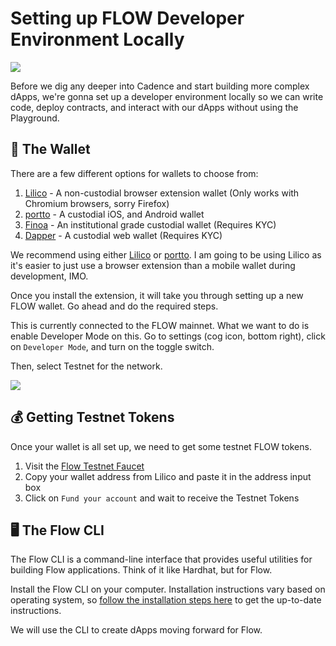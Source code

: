 # Setting up FLOW Developer Environment Locally

![](https://i.imgur.com/5x4A9Un.png)

Before we dig any deeper into Cadence and start building more complex dApps, we're gonna set up a developer environment locally so we can write code, deploy contracts, and interact with our dApps without using the Playground.

## 👝 The Wallet

There are a few different options for wallets to choose from:

1. [Lilico](https://lilico.app/) - A non-custodial browser extension wallet (Only works with Chromium browsers, sorry Firefox)
2. [portto](https://portto.com) - A custodial iOS, and Android wallet
3. [Finoa](https://www.finoa.io/flow/) - An institutional grade custodial wallet (Requires KYC)
4. [Dapper](https://www.meetdapper.com/) - A custodial web wallet (Requires KYC)

We recommend using either [Lilico](https://lilico.app/) or [portto](https://portto.com). I am going to be using Lilico as it's easier to just use a browser extension than a mobile wallet during development, IMO.

Once you install the extension, it will take you through setting up a new FLOW wallet. Go ahead and do the required steps.

This is currently connected to the FLOW mainnet. What we want to do is enable Developer Mode on this. Go to settings (cog icon, bottom right), click on `Developer Mode`, and turn on the toggle switch.

Then, select Testnet for the network.

![](https://i.imgur.com/L8vcVJw.png)

<Quiz questionId="0dcf8fe2-09c6-4cf0-a233-85f0198cd796" />

## 💰 Getting Testnet Tokens

Once your wallet is all set up, we need to get some testnet FLOW tokens.

1. Visit the [Flow Testnet Faucet](https://testnet-faucet.onflow.org/fund-account)
2. Copy your wallet address from Lilico and paste it in the address input box
3. Click on `Fund your account` and wait to receive the Testnet Tokens

<Quiz questionId="e3c5ef38-0e6a-4b64-990b-42a1611b84a5" />

## 🖥️ The Flow CLI

The Flow CLI is a command-line interface that provides useful utilities for building Flow applications. Think of it like Hardhat, but for Flow.

Install the Flow CLI on your computer. Installation instructions vary based on operating system, so [follow the installation steps here](https://docs.onflow.org/flow-cli/install/) to get the up-to-date instructions.

We will use the CLI to create dApps moving forward for Flow.

<Quiz questionId="9fa35743-f4cb-468f-a9f6-0fecd06124f9" />

<SubmitQuiz />
